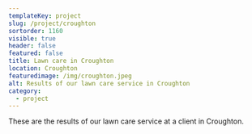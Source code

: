 ```yaml
---
templateKey: project
slug: /project/croughton
sortorder: 1160
visible: true
header: false
featured: false
title: Lawn care in Croughton
location: Croughton
featuredimage: /img/croughton.jpeg
alt: Results of our lawn care service in Croughton
category:
  - project
---
```

These are the results of our lawn care service at a client in Croughton.


